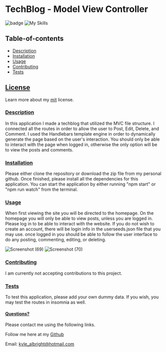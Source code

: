  # TechBlog - Model View Controller
  ![badge](https://img.shields.io/badge/License-mit-blueviolet.svg) 
  ![My Skills](https://skillicons.dev/icons?i=html,js,nodejs,bootstrap,express,mysql,heroku,github&theme=dark)
  
   
  
  
  ## Table-of-contents

* [Description](#Description)
* [Installation](#Installation)
* [Usage](#Usage)
* [Contributing](#Contributing)
* [Tests](#Tests)

 ## [License](#table-of-contents)
Learn more about my [mit](https://choosealicense.com/licenses/mit) license. 

### [Description](#table-of-contents)
In this application I made a techblog that utilized the MVC file structure. I connected all the routes in order to allow the user to Post, Edit, Delete, and Comment. 
I used the Handlebars template engine in order to dynamically generate the page based on the user's interaction. You should only be able to interact with the page when logged in, 
otherwise the only option will be to view the posts and comments. 



### [Installation](#table-of-contents)
Please either clone the repository or download the zip file from my personal github. Once finished, please install all the dependencies for this application. 
You can start the application by either running "npm start" or "npm run watch" from the terminal. 



### [Usage](#table-of-contents)
When first viewing the site you will be directed to the homepage. On the homepage you will only be able to view posts, unless you are logged in. Please log in to be able to interact with the website. If you do not wish to create an account, there will be login info in the userseeds.json file that you may use. once logged in you should be able to follow the user interface to do any posting, commenting, editing, or deleting. 


![Screenshot (69)](https://user-images.githubusercontent.com/110487869/211684553-2c9b4d37-cbbe-4e50-9513-3bd0ca90ffc6.png)
![Screenshot (70)](https://user-images.githubusercontent.com/110487869/211684560-65e45433-59fd-4f4e-aa02-a84429dae2f9.png)

### [Contributing](#table-of-contents)
I am currently not accepting contributions to this project.



### [Tests](#table-of-contents)
To test this application, please add your own dummy data. If you wish, you may test the routes in insomnia as well. 




#### [Questions?](#table-of-contents)
Please contact me using the following links.

Follow me here at my [Github](https://github.com/kylealbright) 

Email: kyle_albright@hotmail.com
